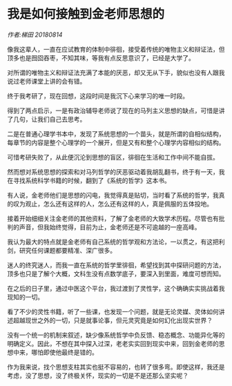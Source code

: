 # 我是如何接触到金老师思想的

*作者:梯田 20180814*


像我这辈人，一直在应试教育的体制中徘徊，接受着传统的唯物主义和辩证法，但顶多也是囫囵吞枣，不知其味，等我有点反思意识了，已经是大学了。

对所谓的唯物主义和辩证法充满了本能的厌恶，却又无从下手，貌似也没有人跟我说过老师课堂上讲的会有错。

终于我考研了，现在回想，这段时间是我沉下心来学习的唯一时段。

得到了两点启示，一是有政治辅导老师说了现在的马列主义思想的缺点，可惜是讲了几句，让我们自己去思考。

二是在普通心理学书本中，发现了系统思想的一个苗头，就是所谓的自相似结构，每章节的内容是整个心理学的一个展开，但是又有和整个心理学内容相似的结构。

可惜考研失败了，从此便沉沦到思想的盲区，徘徊在生活和工作中间不能自拔。

然而想对系统思想的探索和对马列哲学的厌恶驱动着我胡乱翻书，终于有一天，我在寻找系统科学书籍的时候，翻到了《系统的哲学》这本书。

有人说，金老师他们是思想的闪电，我觉得真是贴切，当时看了系统的哲学，我真的叹为观止，怎么还有这样的人，怎么还有这样的人，真是佩服的五体投地。

接着开始细细关注金老师的其他资料，了解了金老师的大致学术历程。尽管也有批判的声音，但我始终觉得，目前为止，金老师还是不可逾越的一座高峰。

我认为最大的特点就是金老师有自己系统的哲学观和方法论，一以贯之，有这把利剑，研究任何课题都要精准、深广很多。

迷人的终究迷人，而我一直在系统的哲学里徘徊，希望找到其中探研问题的方法，顶多也只是了解个大概，文科生没有点数学底子，要深入到里面，难度可想而知。

在之后的日子里，通过中医这个平台，我过渡到了灵性学，这个确确实实挑战着我现知的一切。

看了不少的灵性书籍，听了一些课，也发现一个问题，就是无论灵媒、灵体如何讲述超越现世之外的一切，只是就事论事，但元灵究竟是如何幻化出现实世界？

没有一个统一的机制来叙述，缺少像系统哲学中负反馈、稳态概念、功能异化等的明确定义。因此，不想在其中探入过深，老老实实回到现实中来，回到金老师的思想中来，哪怕即使他最终是错的。

作为我来说，找个思想支柱其实也挺不容易的，也转了很多弯。即使这样，我还是考虑，没了思想，没了终极关怀，现实的一切是不是还那么坚实呢？
